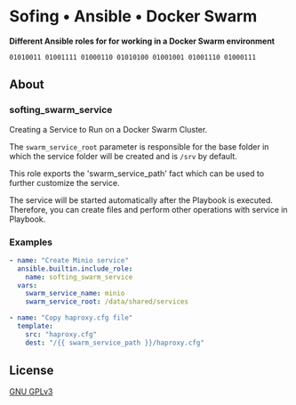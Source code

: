 # Sofing • Ansible • Docker Swarm

**Different Ansible roles for for working in a Docker Swarm environment**

```
01010011 01001111 01000110 01010100 01001001 01001110 01000111 
```

## About

### softing_swarm_service

Creating a Service to Run on a Docker Swarm Cluster. 

The `swarm_service_root` parameter is responsible for the base folder in which the service folder will be created and is 
`/srv` by default.

This role exports the 'swarm_service_path' fact which can be used to further customize the service.

The service will be started automatically after the Playbook is executed. Therefore, you can create files and perform 
other operations with service in Playbook.

### Examples

```yaml
- name: "Create Minio service"
  ansible.builtin.include_role:
    name: softing_swarm_service
  vars:
    swarm_service_name: minio
    swarm_service_root: /data/shared/services

- name: "Copy haproxy.cfg file"
  template:
    src: "haproxy.cfg"
    dest: "/{{ swarm_service_path }}/haproxy.cfg"
```

## License

[GNU GPLv3](../../LICENSE)
